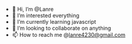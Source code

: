 - 👋 Hi, I’m @Lanre
- 👀 I’m interested everything
- 🌱 I’m currently learning javascript
- 💞️ I’m looking to collaborate on anything
- 📫 How to reach me @lanre4230@gmail.com

<!---
Lanre4230/Lanre4230 is a ✨ special ✨ repository because its `README.md` (this file) appears on your GitHub profile.
You can click the Preview link to take a look at your changes.
--->
